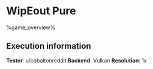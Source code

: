 # WipEout Pure 

%game_overview%

## Execution information

**Tester**: u/cobaltonreddit
**Backend**: Vulkan
**Resolution**: 1x